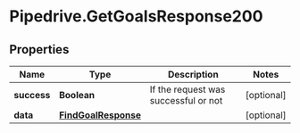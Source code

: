 # Pipedrive.GetGoalsResponse200

## Properties

Name | Type | Description | Notes
------------ | ------------- | ------------- | -------------
**success** | **Boolean** | If the request was successful or not | [optional] 
**data** | [**FindGoalResponse**](FindGoalResponse.md) |  | [optional] 


